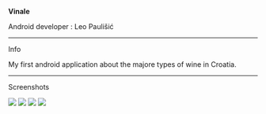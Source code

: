 <b>Vinale</b>

Android developer : Leo Paulišić
______________________________________________________________________
Info

My first android application about the majore types of wine in Croatia.
_______________________________________________________________________
Screenshots

<img src="C:\Users\Leo\Downloads\S61122-191942.jpg">
 <img src="C:\Users\Leo\Downloads\S61122-192014.jpg">
  <img src="C:\Users\Leo\Downloads\S61122-192046.jpg">
 <img src="C:\Users\Leo\Downloads\S61122-192110.jpg">